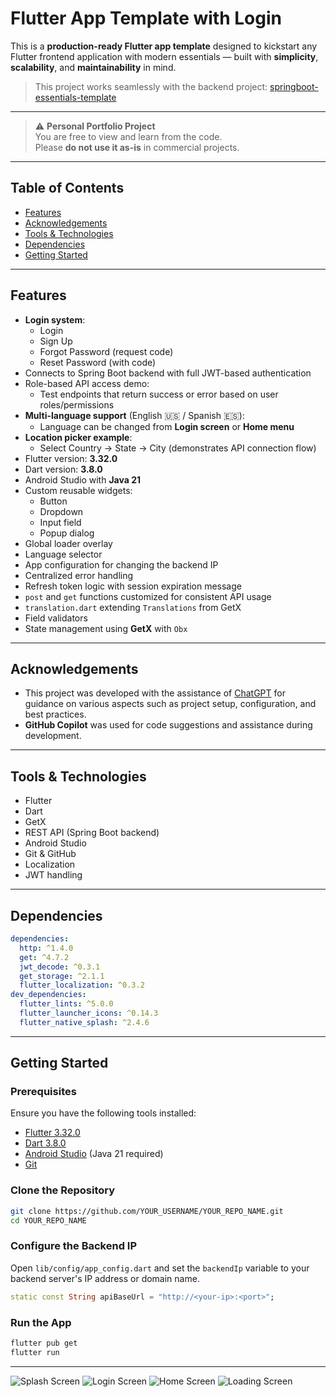 # Flutter App Template with Login

This is a **production-ready Flutter app template** designed to kickstart any Flutter frontend application with modern essentials — built with **simplicity**, **scalability**, and **maintainability** in mind.

> This project works seamlessly with the backend project: [springboot-essentials-template](https://github.com/daiki1/springboot-essentials-template)

---

> ⚠️ **Personal Portfolio Project**  
> You are free to view and learn from the code.  
> Please **do not use it as-is** in commercial projects.

---

## Table of Contents

- [Features](#features)
- [Acknowledgements](#acknowledgements)
- [Tools & Technologies](#tools--technologies)
- [Dependencies](#dependencies)
- [Getting Started](#getting-started)



---

## Features

- **Login system**:
  - Login
  - Sign Up
  - Forgot Password (request code)
  - Reset Password (with code)
- Connects to Spring Boot backend with full JWT-based authentication
- Role-based API access demo:
  - Test endpoints that return success or error based on user roles/permissions
- **Multi-language support** (English 🇺🇸 / Spanish 🇪🇸):
  - Language can be changed from **Login screen** or **Home menu**
- **Location picker example**:
  - Select Country → State → City (demonstrates API connection flow)
- Flutter version: **3.32.0**
- Dart version: **3.8.0**
- Android Studio with **Java 21**
- Custom reusable widgets:
  - Button
  - Dropdown
  - Input field
  - Popup dialog
- Global loader overlay
- Language selector
- App configuration for changing the backend IP
- Centralized error handling
- Refresh token logic with session expiration message
- `post` and `get` functions customized for consistent API usage
- `translation.dart` extending `Translations` from GetX
- Field validators
- State management using **GetX** with `Obx`

---

## Acknowledgements

- This project was developed with the assistance of [ChatGPT](https://chat.openai.com) for guidance on various aspects such as project setup, configuration, and best practices.
- **GitHub Copilot** was used for code suggestions and assistance during development.

---

## Tools & Technologies

- Flutter
- Dart
- GetX
- REST API (Spring Boot backend)
- Android Studio
- Git & GitHub
- Localization
- JWT handling

---

## Dependencies

```yaml
dependencies:
  http: ^1.4.0
  get: ^4.7.2 
  jwt_decode: ^0.3.1
  get_storage: ^2.1.1
  flutter_localization: ^0.3.2
dev_dependencies:
  flutter_lints: ^5.0.0
  flutter_launcher_icons: ^0.14.3
  flutter_native_splash: ^2.4.6
  ```
---

## Getting Started

### Prerequisites

Ensure you have the following tools installed:

- [Flutter 3.32.0](https://docs.flutter.dev/get-started/install)
- [Dart 3.8.0](https://dart.dev/get-dart)
- [Android Studio](https://developer.android.com/studio) (Java 21 required)
- [Git](https://git-scm.com/)

### Clone the Repository

```bash
git clone https://github.com/YOUR_USERNAME/YOUR_REPO_NAME.git
cd YOUR_REPO_NAME
```

### Configure the Backend IP
Open `lib/config/app_config.dart` and set the `backendIp` variable to your backend server's IP address or domain name.

```dart
static const String apiBaseUrl = "http://<your-ip>:<port>";
```

### Run the App
```bash
flutter pub get
flutter run
```

---

![Splash Screen](screenshoots/splash_screen.png)
![Login Screen](screenshoots/login_screen.png)
![Home Screen](screenshoots/home_screen.png)
![Loading Screen](screenshoots/loading_screen.png)